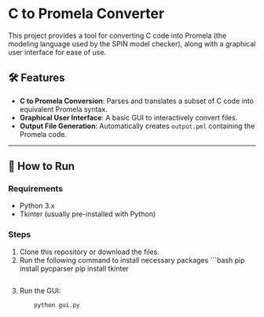 # C to Promela Converter

This project provides a tool for converting C code into Promela (the modeling language used by the SPIN model checker), along with a graphical user interface for ease of use.

## 🛠 Features

- **C to Promela Conversion**: Parses and translates a subset of C code into equivalent Promela syntax.
- **Graphical User Interface**: A basic GUI to interactively convert files.
- **Output File Generation**: Automatically creates `output.pml` containing the Promela code.

---

## 🚀 How to Run

### Requirements
- Python 3.x
- Tkinter (usually pre-installed with Python)

### Steps

1. Clone this repository or download the files.
2. Run the following command to install necessary packages 
        ```bash
    pip install pycparser
    pip install tkinter
    ```

 3. Run the GUI:
    ```bash
        python gui.py
    ```